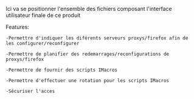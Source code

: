 Ici va se positionner l'ensemble des fichiers composant l'interface utilisateur finale de ce produit

Features:

    -Permettre d'indiquer les diférents serveurs proxys/firefox afin de les configurer/reconfigurer

    -Permettre de planifier des redemarrages/reconfigurations de proxys/firefox

    -Permettre de fournir des scripts IMacros

    -Permettre d'effectuer une rotation pour les scripts IMacros

    -Sécuriser l'acces
